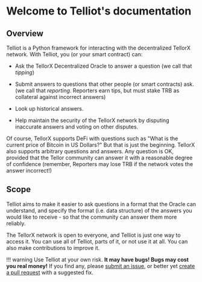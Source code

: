 # Welcome to Telliot's documentation

## Overview

Telliot is a Python framework for interacting with the decentralized TellorX network.
With Telliot, you (or your smart contract) can:

* Ask the TellorX Decentralized Oracle to answer a question (we call that *tipping*)

* Submit answers to questions that other people (or smart contracts) ask. (we call that *reporting*.  Reporters earn tips, but must stake TRB
    as collateral against incorrect answers)

* Look up historical answers.

* Help maintain the security of the TellorX network by disputing inaccurate
  answers and voting on other disputes.

Of course, TellorX supports DeFi with questions such as "What is the
current price of Bitcoin in US Dollars?"  But that is just the beginning.
TellorX also supports arbitrary questions and answers.  Any question is OK, provided
that the Tellor community can answer it with a reasonable
degree of confidence (remember, Reporters may lose TRB if the network votes
the answer incorrect!)

## Scope

Telliot aims to make it easier to ask questions in a format that the Oracle
can understand, and specify the format (i.e. data structure) of the
answers you would like to receive - so that the community can answer
them more reliably.

The TellorX network is open to everyone, and Telliot is just
one way to access it.  You can use all of Telliot, parts of it, or not
use it at all.  You can also make contributions to improve it.


!!! warning
    Use Telliot at your own risk.  **It may have bugs!  Bugs may cost you real money!**
    If you find any, please [submit an issue](https://github.com/tellor-io/pytelliot/issues),
    or better yet [create a pull request](https://github.com/tellor-io/pytelliot/pulls)
    with a suggested fix.

